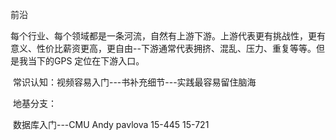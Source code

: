 前沿

​		每个行业、每个领域都是一条河流，自然有上游下游。上游代表更有挑战性，更有意义、性价比薪资更高，更自由--下游通常代表拥挤、混乱、压力、重复等等。但是我当下的GPS 定位在下游入口。

​		常识认知：视频容易入门---书补充细节---实践最容易留住脑海

​		地基分支：
​				



​		数据库入门---CMU Andy pavlova 15-445 15-721